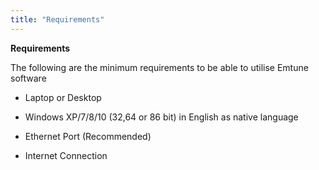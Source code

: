 ```yaml
---
title: "Requirements"
---
```


**Requirements**&nbsp;


The following are the minimum requirements to be able to utilise Emtune software


* Laptop or Desktop


* Windows XP/7/8/10 (32,64 or 86 bit) in English as native language


* Ethernet Port (Recommended)&nbsp;


* Internet Connection

